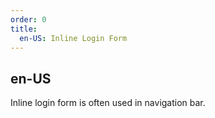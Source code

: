 ```yaml
---
order: 0
title:
  en-US: Inline Login Form
---
```

## en-US

Inline login form is often used in navigation bar.
